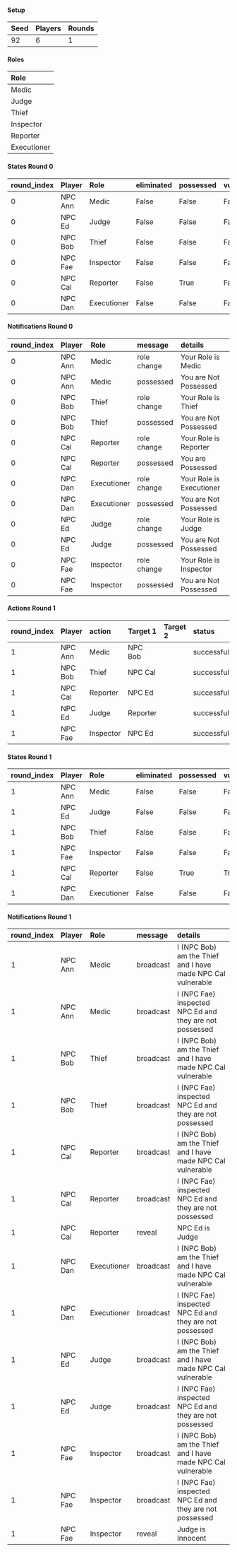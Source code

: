 #### Setup
| Seed | Players | Rounds  |
| :----| :-------| :------ |
| 92   | 6       | 1       |

#### Roles
| Role         |
| :----------- |
| Medic        |
| Judge        |
| Thief        |
| Inspector    |
| Reporter     |
| Executioner  |

#### States Round 0
| round_index | Player  | Role        | eliminated | possessed | vulnerable | cool_down | active | cleansed_index | last_action_index  |
| :-----------| :-------| :-----------| :----------| :---------| :----------| :---------| :------| :--------------| :----------------- |
| 0           | NPC Ann | Medic       | False      | False     | False      | 0         | True   | 0              | 0                  |
| 0           | NPC Ed  | Judge       | False      | False     | False      | 0         | True   | 0              | 0                  |
| 0           | NPC Bob | Thief       | False      | False     | False      | 0         | True   | 0              | 0                  |
| 0           | NPC Fae | Inspector   | False      | False     | False      | 0         | True   | 0              | 0                  |
| 0           | NPC Cal | Reporter    | False      | True      | False      | 0         | True   | 0              | 0                  |
| 0           | NPC Dan | Executioner | False      | False     | False      | 0         | True   | 0              | 0                  |

#### Notifications Round 0
| round_index | Player  | Role        | message     | details                   |
| :-----------| :-------| :-----------| :-----------| :------------------------ |
| 0           | NPC Ann | Medic       | role change | Your Role is Medic        |
| 0           | NPC Ann | Medic       | possessed   | You are Not Possessed     |
| 0           | NPC Bob | Thief       | role change | Your Role is Thief        |
| 0           | NPC Bob | Thief       | possessed   | You are Not Possessed     |
| 0           | NPC Cal | Reporter    | role change | Your Role is Reporter     |
| 0           | NPC Cal | Reporter    | possessed   | You are Possessed         |
| 0           | NPC Dan | Executioner | role change | Your Role is Executioner  |
| 0           | NPC Dan | Executioner | possessed   | You are Not Possessed     |
| 0           | NPC Ed  | Judge       | role change | Your Role is Judge        |
| 0           | NPC Ed  | Judge       | possessed   | You are Not Possessed     |
| 0           | NPC Fae | Inspector   | role change | Your Role is Inspector    |
| 0           | NPC Fae | Inspector   | possessed   | You are Not Possessed     |

#### Actions Round 1
| round_index | Player  | action    | Target 1 | Target 2 | status      |
| :-----------| :-------| :---------| :--------| :--------| :---------- |
| 1           | NPC Ann | Medic     | NPC Bob  |          | successful  |
| 1           | NPC Bob | Thief     | NPC Cal  |          | successful  |
| 1           | NPC Cal | Reporter  | NPC Ed   |          | successful  |
| 1           | NPC Ed  | Judge     | Reporter |          | successful  |
| 1           | NPC Fae | Inspector | NPC Ed   |          | successful  |

#### States Round 1
| round_index | Player  | Role        | eliminated | possessed | vulnerable | cool_down | active | cleansed_index | last_action_index  |
| :-----------| :-------| :-----------| :----------| :---------| :----------| :---------| :------| :--------------| :----------------- |
| 1           | NPC Ann | Medic       | False      | False     | False      | 0         | True   | 0              | 0                  |
| 1           | NPC Ed  | Judge       | False      | False     | False      | 0         | True   | 0              | 0                  |
| 1           | NPC Bob | Thief       | False      | False     | False      | 0         | True   | 0              | 0                  |
| 1           | NPC Fae | Inspector   | False      | False     | False      | 2         | True   | 0              | 0                  |
| 1           | NPC Cal | Reporter    | False      | True      | True       | 2         | True   | 0              | 0                  |
| 1           | NPC Dan | Executioner | False      | False     | False      | 0         | True   | 0              | 0                  |

#### Notifications Round 1
| round_index | Player  | Role        | message   | details                                                      |
| :-----------| :-------| :-----------| :---------| :----------------------------------------------------------- |
| 1           | NPC Ann | Medic       | broadcast | I (NPC Bob) am the Thief and I have made NPC Cal vulnerable  |
| 1           | NPC Ann | Medic       | broadcast | I (NPC Fae) inspected NPC Ed and they are not possessed      |
| 1           | NPC Bob | Thief       | broadcast | I (NPC Bob) am the Thief and I have made NPC Cal vulnerable  |
| 1           | NPC Bob | Thief       | broadcast | I (NPC Fae) inspected NPC Ed and they are not possessed      |
| 1           | NPC Cal | Reporter    | broadcast | I (NPC Bob) am the Thief and I have made NPC Cal vulnerable  |
| 1           | NPC Cal | Reporter    | broadcast | I (NPC Fae) inspected NPC Ed and they are not possessed      |
| 1           | NPC Cal | Reporter    | reveal    | NPC Ed is Judge                                              |
| 1           | NPC Dan | Executioner | broadcast | I (NPC Bob) am the Thief and I have made NPC Cal vulnerable  |
| 1           | NPC Dan | Executioner | broadcast | I (NPC Fae) inspected NPC Ed and they are not possessed      |
| 1           | NPC Ed  | Judge       | broadcast | I (NPC Bob) am the Thief and I have made NPC Cal vulnerable  |
| 1           | NPC Ed  | Judge       | broadcast | I (NPC Fae) inspected NPC Ed and they are not possessed      |
| 1           | NPC Fae | Inspector   | broadcast | I (NPC Bob) am the Thief and I have made NPC Cal vulnerable  |
| 1           | NPC Fae | Inspector   | broadcast | I (NPC Fae) inspected NPC Ed and they are not possessed      |
| 1           | NPC Fae | Inspector   | reveal    | Judge is Innocent                                            |